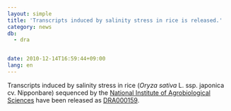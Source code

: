```yaml
---
layout: simple
title: 'Transcripts induced by salinity stress in rice is released.'
category: news
db:
  - dra


date: 2010-12-14T16:59:44+09:00
lang: en
---
```


<html>Transcripts induced by salinity stress in rice (<i>Oryza sativa</i> L. ssp. japonica cv. Nipponbare) sequenced by the <a href="http://www.nias.affrc.go.jp/index_e.html">National Institute of Agrobiological Sciences</a> have been released as <a href="http://ddbj.nig.ac.jp/DRASearch/submission?acc=DRA000159">DRA000159</a>.</html>
